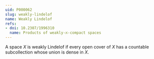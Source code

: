 ```yaml
---
uid: P000062
slug: weakly-lindelof
name: Weakly Lindelof
refs:
- doi: 10.2307/1996310
  name: Products of weakly-א-compact spaces
---
```

A space $X$ is weakly Lindelof if every open cover of $X$ has a countable subcollection whose union is dense in $X$.
